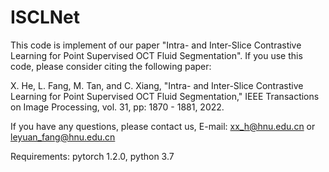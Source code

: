 # ISCLNet
This code is implement of our paper "Intra- and Inter-Slice Contrastive Learning for Point Supervised OCT Fluid Segmentation". If you use this code, please consider citing the following paper:

X. He, L. Fang, M. Tan, and C. Xiang, "Intra- and Inter-Slice Contrastive Learning for Point Supervised OCT Fluid Segmentation," IEEE Transactions on Image Processing, vol. 31, pp: 1870 - 1881, 2022.

If you have any questions, please contact us, E-mail: xx_h@hnu.edu.cn or leyuan_fang@hnu.edu.cn

Requirements: pytorch 1.2.0, python 3.7
